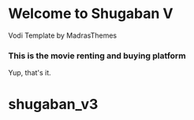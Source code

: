 # Welcome to Shugaban V
Vodi Template by MadrasThemes

### This is the movie renting and buying platform ###

Yup, that's it.
# shugaban_v3
